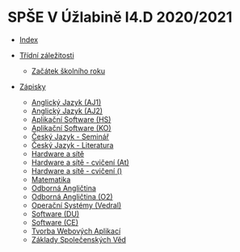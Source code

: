 # SPŠE V Úžlabině I4.D 2020/2021

- [Index](README.md)

- [Třídní záležitosti](Main/Organizace/README.md)
	- [Začátek školního roku](Main/Organizace/zacatek.md)

- [Zápisky]()
	- [Anglický Jazyk (AJ1)](Zapisky/AJ-RZ.md)
	- [Anglický Jazyk (AJ2)]()
	- [Aplikační Software (HS)](Zapisky/AS-HS.md)
	- [Aplikační Software (KO)](Zapisky/AS-KO.md)
	- [Český Jazyk - Seminář](Zapisky/CJ-AD.md)
	- [Český Jazyk - Literatura](Zapisky/CJ-VN.md)
	- [Hardware a sítě](Zapisky/HS.md)
	- [Hardware a sítě - cvičení (At)](Zapisky/HSC-MU.md)
	- [Hardware a sítě - cvičení ()]()
	- [Matematika]()
	- [Odborná Angličtina]()
	- [Odborná Angličtina (O2)](Zapisky/OA-MO.md)
	- [Operační Systémy (Vedral)](Zapisky/OS-VD.md)
	- [Software (DU)](Zapisky/SW-DU.md)
	- [Software (CE)](Zapisky/SW-CE.md)
	- [Tvorba Webových Aplikací](Zapisky/TWA.md)
	- [Základy Společenských Věd](Zapisky/ZSV.md)
